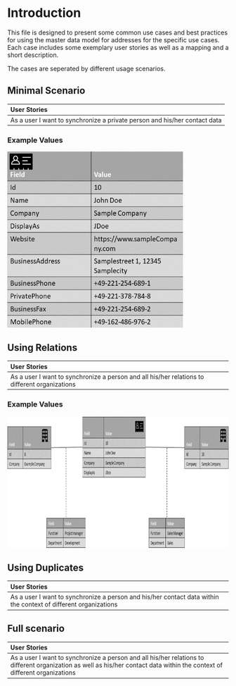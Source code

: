 

# Introduction
This file is designed to present some common use cases and best practices for using the master data model for addresses for the specific use cases.
Each case includes some exemplary user stories as well as a mapping and a short description.

The cases are seperated by different usage scenarios.

## Minimal Scenario

| User Stories |
| :--- |
|As a user I want to synchronize a private person and his/her contact data |

### Example Values
<img src="Assets/PersonData.jpg" alt="Sublime's custom image" width="400" height="400"/>


## Using Relations

| User Stories |
| :--- |
|As a user I want to synchronize a person and all his/her relations to different organizations |

### Example Values
<img src="Assets/PersonToOrganization.jpg" alt="Sublime's custom image" width="900" height="300"/>



## Using Duplicates

| User Stories |
| :--- |
|As a user I want to synchronize a person and his/her contact data within the context of different organizations |

## Full scenario

| User Stories |
| :--- |
|As a user I want to synchronize a person and all his/her relations to different organization as well as his/her contact data within the context of different organizations |
